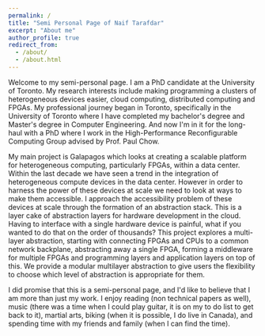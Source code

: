 ```yaml
---
permalink: /
title: "Semi Personal Page of Naif Tarafdar"
excerpt: "About me"
author_profile: true
redirect_from: 
  - /about/
  - /about.html
---
```


Welcome to my semi-personal page. I am a PhD candidate at the University of Toronto. My research interests include making programming a clusters of heterogeneous devices easier, cloud computing, distributed computing and FPGAs.
My professional journey began in Toronto, specifically in the University of Toronto where I have completed my bachelor's degree and Master's degree in Computer Engineering. And now I'm in it for the long-haul with a PhD where I work in the High-Performance Reconfigurable Computing Group advised by Prof. Paul Chow.


My main project is Galapagos which looks at creating a scalable platform for heterogeneous computing, particularly FPGAs, within a data center.
Within the last decade we have seen a trend in the integration of heterogeneous compute devices in the data center. 
However in order to harness the power of these devices at scale we need to look at ways to make them accessible.
I approach the accessibility problem of these devices at scale through the formation of an abstraction stack.
This is a layer cake of abstraction layers for hardware development in the cloud. Having to interface with a single hardware device is painful, what if you wanted to do that on the order of thousands? 
This project explores a multi-layer abstraction, starting with connecting FPGAs and CPUs to a common network backplane, abstracting away a single FPGA, forming a middleware for multiple FPGAs and programming layers and application layers on top of this. We provide a modular multilayer abstraction to give users the flexibility to choose which level of abstraction is appropriate for them. 

I did promise that this is a semi-personal page, and I'd like to believe that I am more than just my work. I enjoy reading (non technical papers as well), music (there was a time when I could play guitar, it is on my to do list to get back to it), martial arts, biking (when it is possible, I do live in Canada), and spending time with my friends and family (when I can find the time).
